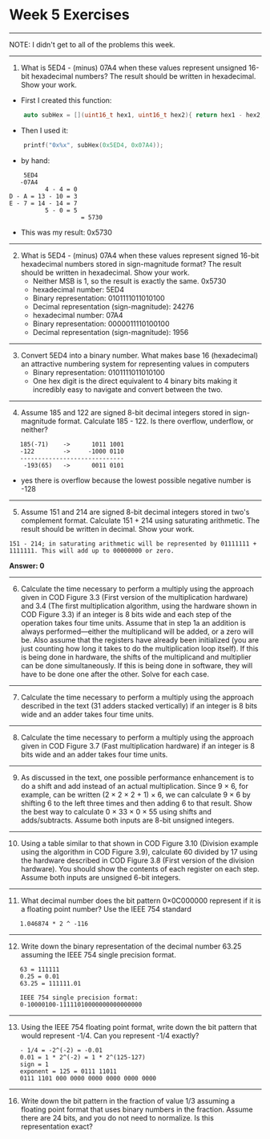 # Week 5 Exercises
---

NOTE: I didn't get to all of the problems this week.

---
1. What is 5ED4 - (minus) 07A4 when these values represent unsigned 16-bit hexadecimal numbers? The result should be written in hexadecimal. Show your work.
  - First I created this function:
```c++
    auto subHex = [](uint16_t hex1, uint16_t hex2){ return hex1 - hex2; };
```
- Then I used it:
```c++
    printf("0x%x", subHex(0x5ED4, 0x07A4));
```
- by hand:
```    
    5ED4    
   -07A4
          4 - 4 = 0
D - A = 13 - 10 = 3
E - 7 = 14 - 14 = 7
          5 - 0 = 5
                    = 5730 
```
- This was my result: 0x5730
---
2. What is 5ED4 - (minus) 07A4 when these values represent signed 16-bit hexadecimal numbers stored in sign-magnitude format? The result should be written in hexadecimal. Show your work.
    - Neither MSB is 1, so the result is exactly the same. 0x5730
    - hexadecimal number: 5ED4
    - Binary representation: 0101111011010100
    - Decimal representation (sign-magnitude): 24276
    - hexadecimal number: 07A4
    - Binary representation: 0000011110100100
    - Decimal representation (sign-magnitude): 1956
---
3. Convert 5ED4 into a binary number. What makes base 16 (hexadecimal) an attractive numbering system for representing values in computers
   - Binary representation: 0101111011010100
   - One hex digit is the direct equivalent to 4 binary bits making it incredibly easy to navigate and convert between the two.
---
4. Assume 185 and 122 are signed 8-bit decimal integers stored in sign-magnitude format. Calculate 185 - 122. Is there overflow, underflow, or neither?
```
   185(-71)    ->      1011 1001
   -122        ->     -1000 0110
   -----------------------------
    -193(65)   ->      0011 0101 
```
   - yes there is overflow because the lowest possible negative number is -128
---
5. Assume 151 and 214 are signed 8-bit decimal integers stored in two's complement format. Calculate 151 + 214 using saturating arithmetic. The result should be written in decimal. Show your work.
```
151 - 214; in saturating arithmetic will be represented by 01111111 + 1111111. This will add up to 00000000 or zero.
```
**Answer: 0**

---
6. Calculate the time necessary to perform a multiply using the approach given in COD Figure 3.3 (First version of the multiplication hardware) and 3.4 (The first multiplication algorithm, using the hardware shown in COD Figure 3.3) if an integer is 8 bits wide and each step of the operation takes four time units. Assume that in step 1a an addition is always performed—either the multiplicand will be added, or a zero will be. Also assume that the registers have already been initialized (you are just counting how long it takes to do the multiplication loop itself). If this is being done in hardware, the shifts of the multiplicand and multiplier can be done simultaneously. If this is being done in software, they will have to be done one after the other. Solve for each case.
---
7. Calculate the time necessary to perform a multiply using the approach described in the text (31 adders stacked vertically) if an integer is 8 bits wide and an adder takes four time units.
---
8. Calculate the time necessary to perform a multiply using the approach given in COD Figure 3.7 (Fast multiplication hardware) if an integer is 8 bits wide and an adder takes four time units.
---
9. As discussed in the text, one possible performance enhancement is to do a shift and add instead of an actual multiplication. Since 9 × 6, for example, can be written (2 × 2 × 2 + 1) × 6, we can calculate 9 × 6 by shifting 6 to the left three times and then adding 6 to that result. Show the best way to calculate 0 × 33 × 0 × 55 using shifts and adds/subtracts. Assume both inputs are 8-bit unsigned integers.
---
10. Using a table similar to that shown in COD Figure 3.10 (Division example using the algorithm in COD Figure 3.9), calculate 60 divided by 17 using the hardware described in COD Figure 3.8 (First version of the division hardware). You should show the contents of each register on each step. Assume both inputs are unsigned 6-bit integers.
---
11. What decimal number does the bit pattern 0×0C000000 represent if it is a floating point number? Use the IEEE 754 standard
```
   1.046874 * 2 ^ -116
```
---
12. Write down the binary representation of the decimal number 63.25 assuming the IEEE 754 single precision format.
```
   63 = 111111
   0.25 = 0.01
   63.25 = 111111.01
   
   IEEE 754 single precision format:
   0-10000100-11111010000000000000000
```
---
13. Using the IEEE 754 floating point format, write down the bit pattern that would represent -1/4. Can you represent -1/4 exactly?
```
   - 1/4 = -2^(-2) = -0.01
   0.01 = 1 * 2^(-2) = 1 * 2^(125-127)
   sign = 1
   exponent = 125 = 0111 11011 
   0111 1101 000 0000 0000 0000 0000 0000
```
---
16. Write down the bit pattern in the fraction of value 1/3 assuming a floating point format that uses binary numbers in the fraction. Assume there are 24 bits, and you do not need to normalize. Is this representation exact?
